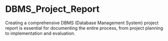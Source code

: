 # DBMS_Project_Report
Creating a comprehensive DBMS (Database Management System) project report is essential for documenting the entire process, from project planning to implementation and evaluation.